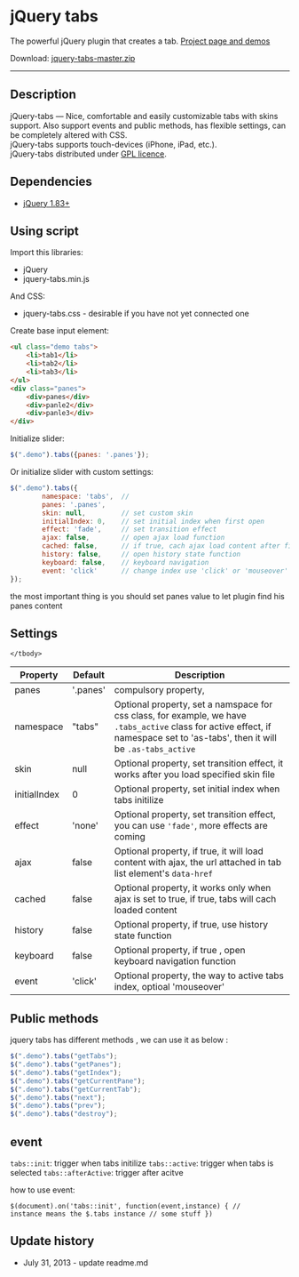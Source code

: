 # jQuery tabs

The powerful jQuery plugin that creates a tab. <a href="#">Project page and demos</a>

Download: <a href="https://github.com/amazingSurge/jquery-tabs/archive/master.zip">jquery-tabs-master.zip</a>

***

## Description
jQuery-tabs — Nice, comfortable and easily customizable tabs with skins support. Also support events and public methods, has flexible settings, can be completely altered with CSS.<br />
jQuery-tabs supports touch-devices (iPhone, iPad, etc.).<br />
jQuery-tabs distributed under <a href="https://github.com/amazingSurge/jquery-tabs/blob/master/LICENCE.GPL" target="_blank">GPL licence</a>.

## Dependencies
* <a href="http://jquery.com/" target="_blank">jQuery 1.83+</a>

## Using script

Import this libraries:
* jQuery
* jquery-tabs.min.js

And CSS:
* jquery-tabs.css - desirable if you have not yet connected one


Create base input element:
```html
<ul class="demo tabs">
	<li>tab1</li>
	<li>tab2</li>
	<li>tab3</li>
</ul>
<div class="panes">
	<div>panes</div>
	<div>panle2</div>
	<div>panle3</div>
</div>
```

Initialize slider:
```javascript
$(".demo").tabs({panes: '.panes'});
```

Or initialize slider with custom settings:
```javascript
$(".demo").tabs({
        namespace: 'tabs',  // 
        panes: '.panes',
        skin: null,         // set custom skin
        initialIndex: 0,    // set initial index when first open
        effect: 'fade',     // set transition effect
        ajax: false,        // open ajax load function
        cached: false,      // if true, cach ajax load content after first loaded
        history: false,     // open history state function
        keyboard: false,    // keyboard navigation
        event: 'click'      // change index use 'click' or 'mouseover'
});
```

the most important thing is you should set panes value to let plugin find his panes content




## Settings

<table>
    <thead>
        <tr>
            <th>Property</th>
            <th>Default</th>
            <th>Description</th>
        </tr>
    </thead>
    <tbody>
        <tr>
            <td>panes</td>
            <td>'.panes'</td>
            <td>compulsory property, </td>
        </tr>
        <tr>
            <td>namespace</td>
            <td>"tabs"</td>
            <td>Optional property, set a namspace for css class, for example, we have <code>.tabs_active</code> class for active effect, if namespace set to 'as-tabs', then it will be <code>.as-tabs_active</code></td>
        </tr>
        <tr>
            <td>skin</td>
            <td>null</td>
            <td>Optional property, set transition effect, it works after you load   specified skin file</td>
        </tr>
        <tr>
            <td>initialIndex</td>
            <td>0</td>
            <td>Optional property, set initial index when tabs initilize</td>
        </tr>
        <tr>
            <td>effect</td>
            <td>'none'</td>
            <td>Optional property, set transition effect, you can use <code>'fade'</code>, more effects are coming</td>
        </tr>
        <tr>
            <td>ajax</td>
            <td>false</td>
            <td>Optional property, if true, it will load content with ajax, the url attached in tab list element's <code>data-href</code> </td>
        </tr>
        <tr>
            <td>cached</td>
            <td>false</td>
            <td>Optional property, it works only when ajax is set to true, if true, tabs will cach loaded content</td>
        </tr>
        <tr>
            <td>history</td>
            <td>false</td>
            <td>Optional property, if true, use history state function</td>
        </tr>
        <tr>
            <td>keyboard</td>
            <td>false</td>
            <td>Optional property, if true , open keyboard navigation function</td>
        </tr>
        <tr>
            <td>event</td>
            <td>'click'</td>
            <td>Optional property, the way to active tabs index, optioal 'mouseover'</td>
        </tr>
        
    </tbody>
</table>

## Public methods

jquery tabs has different methods , we can use it as below :
```javascript
$(".demo").tabs("getTabs");
$(".demo").tabs("getPanes");
$(".demo").tabs("getIndex");
$(".demo").tabs("getCurrentPane");
$(".demo").tabs("getCurrentTab");
$(".demo").tabs("next");
$(".demo").tabs("prev");
$(".demo").tabs("destroy");
```

## event

<code>tabs::init</code>: trigger when tabs initilize
<code>tabs::active</code>: trigger when tabs is selected
<code>tabs::afterActive</code>:  trigger after acitve

how to use event:

<code>$(document).on('tabs::init', function(event,instance) {
	// instance means the $.tabs instance 
    // some stuff
})</code>


## Update history
* July 31, 2013 - update readme.md
